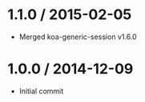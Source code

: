 
1.1.0 / 2015-02-05
==================

  * Merged koa-generic-session v1.6.0


1.0.0 / 2014-12-09
==================

  * Initial commit
